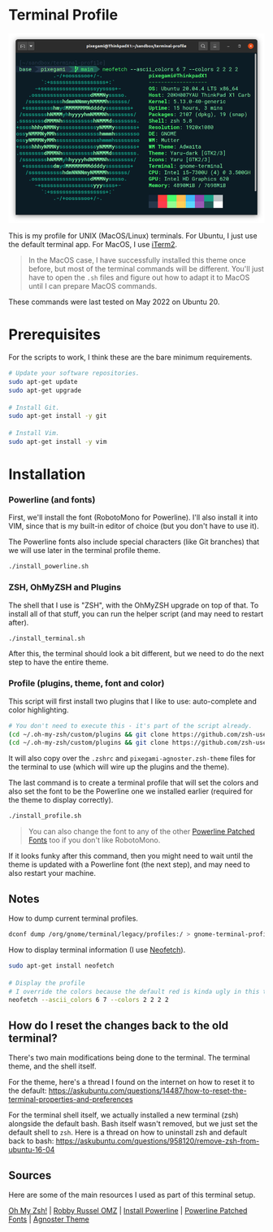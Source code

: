 # Terminal Profile

![terminal](./terminal_screenshot.png)

This is my profile for UNIX (MacOS/Linux) terminals. For Ubuntu, I just use the default terminal
app. For MacOS, I use [iTerm2](https://iterm2.com/).

> In the MacOS case, I have successfully installed this theme once before, but most of the terminal commands
> will be different. You'll just have to open the `.sh` files and figure out how to adapt it to MacOS
> until I can prepare MacOS commands.

These commands were last tested on May 2022 on Ubuntu 20.

# Prerequisites

For the scripts to work, I think these are the bare minimum requirements.

```bash
# Update your software repositories.
sudo apt-get update
sudo apt-get upgrade

# Install Git.
sudo apt-get install -y git

# Install Vim.
sudo apt-get install -y vim
```

# Installation

### Powerline (and fonts)

First, we'll install the font (RobotoMono for Powerline). I'll also install it into VIM, since that
is my built-in editor of choice (but you don't have to use it).

The Powerline fonts also include special characters (like Git branches) that we will use later in
the terminal profile theme.

```bash
./install_powerline.sh
```

### ZSH, OhMyZSH and Plugins

The shell that I use is "ZSH", with the OhMyZSH upgrade on top of that. To install all of that stuff,
you can run the helper script (and may need to restart after).

```bash
./install_terminal.sh
```

After this, the terminal should look a bit different, but we need to do the next step to have the
entire theme.

### Profile (plugins, theme, font and color)

This script will first install two plugins that I like to use: auto-complete and color highlighting.

```bash
# You don't need to execute this - it's part of the script already.
(cd ~/.oh-my-zsh/custom/plugins && git clone https://github.com/zsh-users/zsh-syntax-highlighting)
(cd ~/.oh-my-zsh/custom/plugins && git clone https://github.com/zsh-users/zsh-autosuggestions)
```

It will also copy over the `.zshrc` and `pixegami-agnoster.zsh-theme` files for the
terminal to use (which will wire up the plugins and the theme).

The last command is to create a terminal profile that will set the colors and also set the font
to be the Powerline one we installed earlier (required for the theme to display correctly).

```bash
./install_profile.sh
```

> You can also change the font to any of the other [Powerline Patched Fonts](https://github.com/powerline/fonts) too if you don't like RobotoMono.

If it looks funky after this command, then you might need to wait until the theme is updated with a
Powerline font (the next step), and may need to also restart your machine.


## Notes

How to dump current terminal profiles.

```bash
dconf dump /org/gnome/terminal/legacy/profiles:/ > gnome-terminal-profiles.dconf
```

How to display terminal information (I use [Neofetch](https://github.com/dylanaraps/neofetch)).

```bash
sudo apt-get install neofetch

# Display the profile
# I override the colors because the default red is kinda ugly in this theme.
neofetch --ascii_colors 6 7 --colors 2 2 2 2
```

## How do I reset the changes back to the old terminal?

There's two main modifications being done to the terminal. The terminal theme, and the shell itself.

For the theme, here's a thread I found on the internet on how to reset it to the default: https://askubuntu.com/questions/14487/how-to-reset-the-terminal-properties-and-preferences

For the terminal shell itself, we actually installed a new terminal (zsh) alongside the default bash. Bash itself wasn't removed, but we just set the default shell to `zsh`. Here is a thread on how to uninstall zsh and default back to bash: https://askubuntu.com/questions/958120/remove-zsh-from-ubuntu-16-04

## Sources

Here are some of the main resources I used as part of this terminal setup.

[Oh My Zsh!](https://medium.com/wearetheledger/oh-my-zsh-made-for-cli-lovers-installation-guide-3131ca5491fb) | [Robby Russel OMZ](https://github.com/robbyrussell/oh-my-zsh) | [Install Powerline](https://askubuntu.com/questions/283908/how-can-i-install-and-use-powerline-plugin) | [Powerline Patched Fonts](https://github.com/powerline/fonts)
| [Agnoster Theme](https://gist.github.com/3712874)

